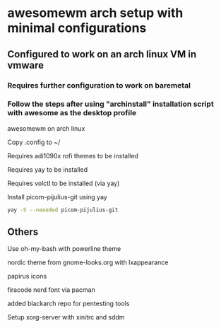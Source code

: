 # awesomewm arch setup with minimal configurations   

## Configured to work on an arch linux VM in vmware  

### Requires further configuration to work on baremetal  

### Follow the steps after using "archinstall" installation script with awesome as the desktop profile

awesomewm on arch linux  


Copy .config to ~/  
  
Requires adi1090x rofi themes to be installed  

Requires yay to be installed  

Requires volctl to be installed  (via yay)
  
Install picom-pijulius-git using yay
```bash
yay -S --neeeded picom-pijulius-git
```

## Others  
Use oh-my-bash with powerline theme  

nordic theme from gnome-looks.org with lxappearance  

papirus icons  

firacode nerd font via pacman  

added blackarch repo for pentesting tools  

Setup xorg-server with xinitrc and sddm  
